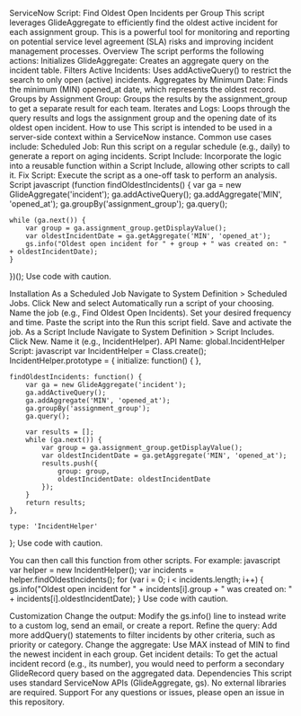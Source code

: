 ServiceNow Script: Find Oldest Open Incidents per Group
This script leverages GlideAggregate to efficiently find the oldest active incident for each assignment group. This is a powerful tool for monitoring and reporting on potential service level agreement (SLA) risks and improving incident management processes.
Overview
The script performs the following actions:
Initializes GlideAggregate: Creates an aggregate query on the incident table.
Filters Active Incidents: Uses addActiveQuery() to restrict the search to only open (active) incidents.
Aggregates by Minimum Date: Finds the minimum (MIN) opened_at date, which represents the oldest record.
Groups by Assignment Group: Groups the results by the assignment_group to get a separate result for each team.
Iterates and Logs: Loops through the query results and logs the assignment group and the opening date of its oldest open incident.
How to use
This script is intended to be used in a server-side context within a ServiceNow instance. Common use cases include:
Scheduled Job: Run this script on a regular schedule (e.g., daily) to generate a report on aging incidents.
Script Include: Incorporate the logic into a reusable function within a Script Include, allowing other scripts to call it.
Fix Script: Execute the script as a one-off task to perform an analysis.
Script
javascript
(function findOldestIncidents() {
    var ga = new GlideAggregate('incident');
    ga.addActiveQuery();
    ga.addAggregate('MIN', 'opened_at');
    ga.groupBy('assignment_group');
    ga.query();
    
    while (ga.next()) {
        var group = ga.assignment_group.getDisplayValue();
        var oldestIncidentDate = ga.getAggregate('MIN', 'opened_at');
        gs.info("Oldest open incident for " + group + " was created on: " + oldestIncidentDate);
    }
})();
Use code with caution.

Installation
As a Scheduled Job
Navigate to System Definition > Scheduled Jobs.
Click New and select Automatically run a script of your choosing.
Name the job (e.g., Find Oldest Open Incidents).
Set your desired frequency and time.
Paste the script into the Run this script field.
Save and activate the job.
As a Script Include
Navigate to System Definition > Script Includes.
Click New.
Name it (e.g., IncidentHelper).
API Name: global.IncidentHelper
Script:
javascript
var IncidentHelper = Class.create();
IncidentHelper.prototype = {
    initialize: function() {
    },

    findOldestIncidents: function() {
        var ga = new GlideAggregate('incident');
        ga.addActiveQuery();
        ga.addAggregate('MIN', 'opened_at');
        ga.groupBy('assignment_group');
        ga.query();

        var results = [];
        while (ga.next()) {
            var group = ga.assignment_group.getDisplayValue();
            var oldestIncidentDate = ga.getAggregate('MIN', 'opened_at');
            results.push({
                group: group,
                oldestIncidentDate: oldestIncidentDate
            });
        }
        return results;
    },

    type: 'IncidentHelper'
};
Use code with caution.

You can then call this function from other scripts. For example:
javascript
var helper = new IncidentHelper();
var incidents = helper.findOldestIncidents();
for (var i = 0; i < incidents.length; i++) {
    gs.info("Oldest open incident for " + incidents[i].group + " was created on: " + incidents[i].oldestIncidentDate);
}
Use code with caution.

Customization
Change the output: Modify the gs.info() line to instead write to a custom log, send an email, or create a report.
Refine the query: Add more addQuery() statements to filter incidents by other criteria, such as priority or category.
Change the aggregate: Use MAX instead of MIN to find the newest incident in each group.
Get incident details: To get the actual incident record (e.g., its number), you would need to perform a secondary GlideRecord query based on the aggregated data.
Dependencies
This script uses standard ServiceNow APIs (GlideAggregate, gs). No external libraries are required.
Support
For any questions or issues, please open an issue in this repository.
